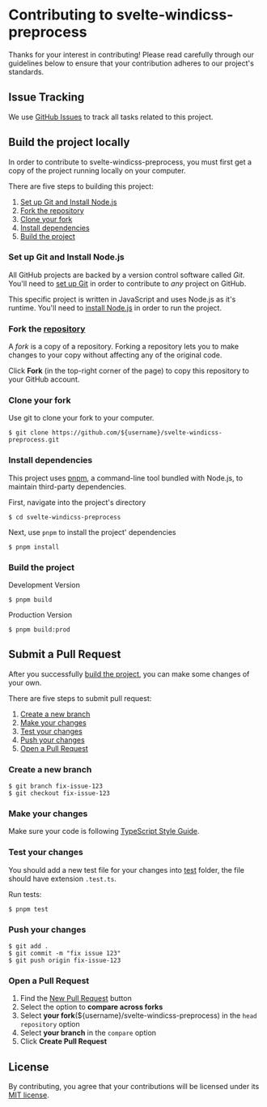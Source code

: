 # Contributing to svelte-windicss-preprocess

Thanks for your interest in contributing! Please read carefully through our guidelines below to ensure that your contribution adheres to our project's standards.

## Issue Tracking

We use [GitHub Issues](https://github.com/windicss/svelte-windicss-preprocess/issues) to track all tasks related to this project.

## Build the project locally

In order to contribute to svelte-windicss-preprocess, you must first get a copy of the project running locally on your computer.

There are five steps to building this project:

1. [Set up Git and Install Node.js](#set-up-git-and-install-nodejs)
2. [Fork the repository](#fork-the-repository)
3. [Clone your fork](#clone-your-fork)
4. [Install dependencies](#install-dependencies)
5. [Build the project](#build-the-project)

### Set up Git and Install Node.js

All GitHub projects are backed by a version control software called *Git*. You'll need to [set up Git](https://github.com/danthareja/contribute-to-open-source/wiki/Setting-up-Git) in order to contribute to *any* project on GitHub.

This specific project is written in JavaScript and uses Node.js as it's runtime. You'll need to [install Node.js](https://nodejs.org/en/) in order to run the project.

### Fork the [repository](https://github.com/windicss/svelte-windicss-preprocess.git)

A *fork* is a copy of a repository. Forking a repository lets you to make changes to your copy without affecting any of the original code.

Click **Fork** (in the top-right corner of the page) to copy this repository to your GitHub account.

### Clone your fork

Use git to clone your fork to your computer.

```
$ git clone https://github.com/${username}/svelte-windicss-preprocess.git
```

### Install dependencies

This project uses [pnpm](https://pnpm.js.org/), a command-line tool bundled with Node.js, to maintain third-party dependencies.

First, navigate into the project's directory

```
$ cd svelte-windicss-preprocess
```

Next, use `pnpm` to install the project' dependencies
```
$ pnpm install
```

### Build the project

Development Version

```
$ pnpm build
```

Production Version

```
$ pnpm build:prod
```

## Submit a Pull Request

After you successfully [build the project](#build-the-project), you can make some changes of your own.

There are five steps to submit pull request:

1. [Create a new branch](#create-a-new-branch)
2. [Make your changes](#make-your-changes)
3. [Test your changes](#test-your-changes)
4. [Push your changes](#push-your-changes)
5. [Open a Pull Request](#open-a-pull-request)

### Create a new branch

```
$ git branch fix-issue-123
$ git checkout fix-issue-123
```

### Make your changes

Make sure your code is following [TypeScript Style Guide](https://google.github.io/styleguide/tsguide.html).

### Test your changes

You should add a new test file for your changes into [test](/tree/main/test) folder, the file should have extension `.test.ts`.

Run tests:
```
$ pnpm test
```

### Push your changes

```
$ git add .
$ git commit -m "fix issue 123"
$ git push origin fix-issue-123
```

### Open a Pull Request

1. Find the [New Pull Request](https://github.com/windicss/svelte-windicss-preprocess/compare) button
2. Select the option to **compare across forks**
3. Select **your fork**(${username}/svelte-windicss-preprocess) in the `head repository` option
4. Select **your branch** in the `compare` option
5. Click **Create Pull Request**

## License

By contributing, you agree that your contributions will be licensed under its [MIT license](https://github.com/windicss/svelte-windicss-preprocess/blob/main/LICENSE).
